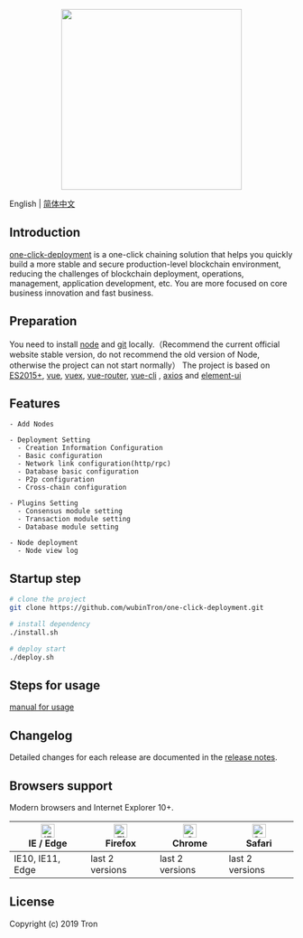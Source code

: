 <p align="center">
  <img width="320" src="https://tronscan.org/static/media/tron-banner-1.e40b3379.png">
</p>

English | [简体中文](./README.zh-CN.md)

## Introduction

[one-click-deployment](https://github.com/wubinTron/one-click-deployment/tree/develop) is a one-click chaining solution that helps you quickly build a more stable and secure production-level blockchain environment, reducing the challenges of blockchain deployment, operations, management, application development, etc. You are more focused on core business innovation and fast business.

## Preparation

You need to install [node](https://nodejs.org/) and [git](https://git-scm.com/) locally.（Recommend the current official website stable version, do not recommend the old version of Node, otherwise the project can not start normally）
The project is based on [ES2015+](https://es6.ruanyifeng.com/), [vue](https://cn.vuejs.org/index.html), [vuex](https://vuex.vuejs.org/zh-cn/), [vue-router](https://router.vuejs.org/zh-cn/), [vue-cli](https://github.com/vuejs/vue-cli) , [axios](https://github.com/axios/axios) and [element-ui](https://github.com/ElemeFE/element)

 <p align="center">
  <!-- <img width="900" src=""> -->
</p>

## Features

```
- Add Nodes

- Deployment Setting
  - Creation Information Configuration
  - Basic configuration
  - Network link configuration(http/rpc)
  - Database basic configuration
  - P2p configuration
  - Cross-chain configuration

- Plugins Setting
  - Consensus module setting
  - Transaction module setting
  - Database module setting

- Node deployment
  - Node view log

```

## Startup step

```bash
# clone the project
git clone https://github.com/wubinTron/one-click-deployment.git

# install dependency
./install.sh

# deploy start
./deploy.sh


```

## Steps for usage

[manual for usage](https://github.com/wubinTron/one-click-deployment/steps/README.step.md)

## Changelog

Detailed changes for each release are documented in the [release notes](https://github.com/PanJiaChen/vue-element-admin/releases).

## Browsers support

Modern browsers and Internet Explorer 10+.

| [<img src="https://raw.githubusercontent.com/alrra/browser-logos/master/src/edge/edge_48x48.png" alt="IE / Edge" width="24px" height="24px" />](https://godban.github.io/browsers-support-badges/)</br>IE / Edge | [<img src="https://raw.githubusercontent.com/alrra/browser-logos/master/src/firefox/firefox_48x48.png" alt="Firefox" width="24px" height="24px" />](https://godban.github.io/browsers-support-badges/)</br>Firefox | [<img src="https://raw.githubusercontent.com/alrra/browser-logos/master/src/chrome/chrome_48x48.png" alt="Chrome" width="24px" height="24px" />](https://godban.github.io/browsers-support-badges/)</br>Chrome | [<img src="https://raw.githubusercontent.com/alrra/browser-logos/master/src/safari/safari_48x48.png" alt="Safari" width="24px" height="24px" />](https://godban.github.io/browsers-support-badges/)</br>Safari |
| ---------------------------------------------------------------------------------------------------------------------------------------------------------------------------------------------------------------- | ------------------------------------------------------------------------------------------------------------------------------------------------------------------------------------------------------------------ | -------------------------------------------------------------------------------------------------------------------------------------------------------------------------------------------------------------- | -------------------------------------------------------------------------------------------------------------------------------------------------------------------------------------------------------------- |
| IE10, IE11, Edge                                                                                                                                                                                                 | last 2 versions                                                                                                                                                                                                    | last 2 versions                                                                                                                                                                                                | last 2 versions                                                                                                                                                                                                |

## License

Copyright (c) 2019 Tron
